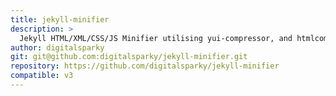 ```yaml
---
title: jekyll-minifier
description: >
  Jekyll HTML/XML/CSS/JS Minifier utilising yui-compressor, and htmlcompressor
author: digitalsparky
git: git@github.com:digitalsparky/jekyll-minifier.git
repository: https://github.com/digitalsparky/jekyll-minifier
compatible: v3
---
```

